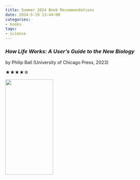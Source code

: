 ```yaml
---
title: Summer 2024 Book Recommendations
date: 2024-5-19 13:44:00
categories:
- books
tags:
- science
---
```


<!--more-->

### *How Life Works: A User’s Guide to the New Biology*

by Philip Ball (University of Chicago Press, 2023)

★★★★☆

<img src="https://tmm.chicagodistributioncenter.com/IsbnImages/9780226826684.jpg" width="150" height="300">
